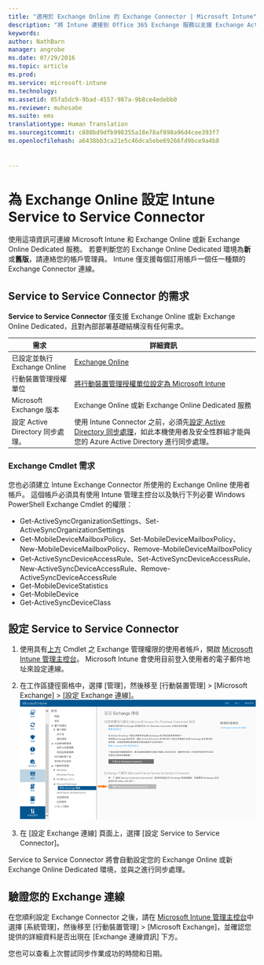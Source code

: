```yaml
---
title: "適用於 Exchange Online 的 Exchange Connector | Microsoft Intune"
description: "將 Intune 連接到 Office 365 Exchange 服務以支援 Exchange ActiveSync 行動裝置管理 (MDM)。"
keywords: 
author: NathBarn
manager: angrobe
ms.date: 07/29/2016
ms.topic: article
ms.prod: 
ms.service: microsoft-intune
ms.technology: 
ms.assetid: 05fa5dc9-9bad-4557-987a-9b8ce4edebb0
ms.reviewer: muhosabe
ms.suite: ems
translationtype: Human Translation
ms.sourcegitcommit: c880bd9dfb998355a18e78af898a96d4cee393f7
ms.openlocfilehash: a6438bb3ca21e5c46dca5ebe69266fd9bce9a4b8


---
```


# 為 Exchange Online 設定 Intune Service to Service Connector

使用這項資訊可連線 Microsoft Intune 和 Exchange Online 或新 Exchange Online Dedicated 服務。 若要判斷您的 Exchange Online Dedicated 環境為**新**或**舊版**，請連絡您的帳戶管理員。 Intune 僅支援每個訂用帳戶一個任一種類的 Exchange Connector 連線。

## Service to Service Connector 的需求
**Service to Service Connector** 僅支援 Exchange Online 或新 Exchange Online Dedicated，且對內部部署基礎結構沒有任何需求。

|需求|詳細資訊|
|---------------|--------------------|
|已設定並執行 Exchange Online|[Exchange Online](https://technet.microsoft.com/library/jj200580.aspx) |
|行動裝置管理授權單位| [將行動裝置管理授權單位設定為 Microsoft Intune](prerequisites-for-enrollment.md#set-mobile-device-management-authority)|
|Microsoft Exchange 版本|Exchange Online 或新 Exchange Online Dedicated 服務|
|設定 Active Directory 同步處理。|使用 Intune Connector 之前，必須先[設定 Active Directory 同步處理](/intune/get-started/start-with-a-paid-subscription-to-microsoft-intune-step-3)，如此本機使用者及安全性群組才能與您的 Azure Active Directory 進行同步處理。|

### Exchange Cmdlet 需求

您也必須建立 Intune Exchange Connector 所使用的 Exchange Online 使用者帳戶。 這個帳戶必須具有使用 Intune 管理主控台以及執行下列必要 Windows PowerShell Exchange Cmdlet 的權限：

 - Get-ActiveSyncOrganizationSettings、Set-ActiveSyncOrganizationSettings
 - Get-MobileDeviceMailboxPolicy、Set-MobileDeviceMailboxPolicy、New-MobileDeviceMailboxPolicy、Remove-MobileDeviceMailboxPolicy
 - Get-ActiveSyncDeviceAccessRule、Set-ActiveSyncDeviceAccessRule、New-ActiveSyncDeviceAccessRule、Remove-ActiveSyncDeviceAccessRule
 - Get-MobileDeviceStatistics
 - Get-MobileDevice
 - Get-ActiveSyncDeviceClass

## 設定 Service to Service Connector

1. 使用具有[上方](#exchange-cmdlet-requirements) Cmdlet 之 Exchange 管理權限的使用者帳戶，開啟 [Microsoft Intune 管理主控台](http://manage.microsoft.com)。 Microsoft Intune 會使用目前登入使用者的電子郵件地址來設定連線。

2.  在工作區捷徑窗格中，選擇 [管理]，然後移至 [行動裝置管理]  >  [Microsoft Exchange]  >  [設定 Exchange 連線]。
![設定 Service to Service Connector 頁面](../media/intunesa5cservicetoserviceconnector.png)

3.  在 [設定 Exchange 連線] 頁面上，選擇 [設定 Service to Service Connector]。


Service to Service Connector 將會自動設定您的 Exchange Online 或新 Exchange Online Dedicated 環境，並與之進行同步處理。

## 驗證您的 Exchange 連線

在您順利設定 Exchange Connector 之後，請在 [Microsoft Intune 管理主控台](http://manage.microsoft.com)中選擇 [系統管理]，然後移至 [行動裝置管理]  >  [Microsoft Exchange]，並確認您提供的詳細資料是否出現在 [Exchange 連線資訊] 下方。

您也可以查看上次嘗試同步作業成功的時間和日期。



<!--HONumber=Sep16_HO4-->


